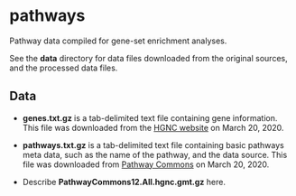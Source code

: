 # pathways

Pathway data compiled for gene-set enrichment analyses.

See the **data** directory for data files downloaded from the original
sources, and the processed data files.

## Data

+ **genes.txt.gz** is a tab-delimited text file containing gene
  information. This file was downloaded from the [HGNC website][hgnc]
  on March 20, 2020.

+ **pathways.txt.gz** is a tab-delimited text file containing basic
  pathways meta data, such as the name of the pathway, and the data
  source. This file was downloaded from [Pathway
  Commons][pc-12-downloads] on March 20, 2020.

+ Describe **PathwayCommons12.All.hgnc.gmt.gz** here.

[hgnc]:            https://www.genenames.org/download/custom
[pc-12-downloads]: https://www.pathwaycommons.org/archives/PC2/v12
